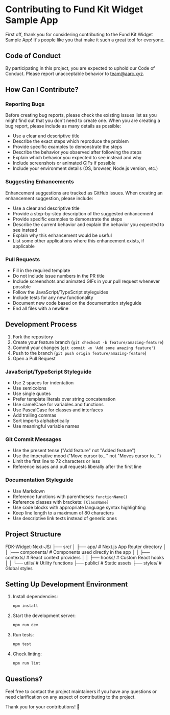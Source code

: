 # Contributing to Fund Kit Widget Sample App

First off, thank you for considering contributing to the Fund Kit Widget Sample App! It's people like you that make it such a great tool for everyone.

## Code of Conduct

By participating in this project, you are expected to uphold our Code of Conduct. Please report unacceptable behavior to [team@aarc.xyz](mailto:biz@aarc.xyz).

## How Can I Contribute?

### Reporting Bugs

Before creating bug reports, please check the existing issues list as you might find out that you don't need to create one. When you are creating a bug report, please include as many details as possible:

* Use a clear and descriptive title
* Describe the exact steps which reproduce the problem
* Provide specific examples to demonstrate the steps
* Describe the behavior you observed after following the steps
* Explain which behavior you expected to see instead and why
* Include screenshots or animated GIFs if possible
* Include your environment details (OS, browser, Node.js version, etc.)

### Suggesting Enhancements

Enhancement suggestions are tracked as GitHub issues. When creating an enhancement suggestion, please include:

* Use a clear and descriptive title
* Provide a step-by-step description of the suggested enhancement
* Provide specific examples to demonstrate the steps
* Describe the current behavior and explain the behavior you expected to see instead
* Explain why this enhancement would be useful
* List some other applications where this enhancement exists, if applicable

### Pull Requests

* Fill in the required template
* Do not include issue numbers in the PR title
* Include screenshots and animated GIFs in your pull request whenever possible
* Follow the JavaScript/TypeScript styleguides
* Include tests for any new functionality
* Document new code based on the documentation styleguide
* End all files with a newline

## Development Process

1. Fork the repository
2. Create your feature branch (`git checkout -b feature/amazing-feature`)
3. Commit your changes (`git commit -m 'Add some amazing feature'`)
4. Push to the branch (`git push origin feature/amazing-feature`)
5. Open a Pull Request

### JavaScript/TypeScript Styleguide

* Use 2 spaces for indentation
* Use semicolons
* Use single quotes
* Prefer template literals over string concatenation
* Use camelCase for variables and functions
* Use PascalCase for classes and interfaces
* Add trailing commas
* Sort imports alphabetically
* Use meaningful variable names

### Git Commit Messages

* Use the present tense ("Add feature" not "Added feature")
* Use the imperative mood ("Move cursor to..." not "Moves cursor to...")
* Limit the first line to 72 characters or less
* Reference issues and pull requests liberally after the first line

### Documentation Styleguide

* Use Markdown
* Reference functions with parentheses: `functionName()`
* Reference classes with brackets: `[ClassName]`
* Use code blocks with appropriate language syntax highlighting
* Keep line length to a maximum of 80 characters
* Use descriptive link texts instead of generic ones

## Project Structure

FDK-Widget-Next-JS/
├── src/
│   ├── app/       # Next.js App Router directory
│   │   ├── components/  # Components used directly in the app
│   │   ├── contexts/    # React context providers
│   │   ├── hooks/      # Custom React hooks
│   │   └── utils/      # Utility functions
├── public/        # Static assets
├── styles/        # Global styles

## Setting Up Development Environment

1. Install dependencies:
   ```bash
   npm install
   ```

2. Start the development server:
   ```bash
   npm run dev
   ```

3. Run tests:
   ```bash
   npm test
   ```

4. Check linting:
   ```bash
   npm run lint
   ```

## Questions?

Feel free to contact the project maintainers if you have any questions or need clarification on any aspect of contributing to the project.

Thank you for your contributions! 🚀